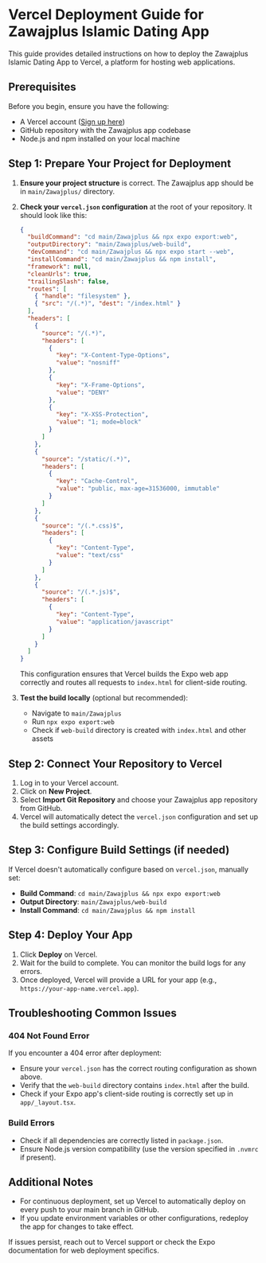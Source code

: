 # Vercel Deployment Guide for Zawajplus Islamic Dating App

This guide provides detailed instructions on how to deploy the Zawajplus Islamic Dating App to Vercel, a platform for hosting web applications.

## Prerequisites

Before you begin, ensure you have the following:
- A Vercel account ([Sign up here](https://vercel.com/signup))
- GitHub repository with the Zawajplus app codebase
- Node.js and npm installed on your local machine

## Step 1: Prepare Your Project for Deployment

1. **Ensure your project structure** is correct. The Zawajplus app should be in `main/Zawajplus/` directory.
2. **Check your `vercel.json` configuration** at the root of your repository. It should look like this:

    ```json
    {
      "buildCommand": "cd main/Zawajplus && npx expo export:web",
      "outputDirectory": "main/Zawajplus/web-build",
      "devCommand": "cd main/Zawajplus && npx expo start --web",
      "installCommand": "cd main/Zawajplus && npm install",
      "framework": null,
      "cleanUrls": true,
      "trailingSlash": false,
      "routes": [
        { "handle": "filesystem" },
        { "src": "/(.*)", "dest": "/index.html" }
      ],
      "headers": [
        {
          "source": "/(.*)",
          "headers": [
            {
              "key": "X-Content-Type-Options",
              "value": "nosniff"
            },
            {
              "key": "X-Frame-Options",
              "value": "DENY"
            },
            {
              "key": "X-XSS-Protection",
              "value": "1; mode=block"
            }
          ]
        },
        {
          "source": "/static/(.*)",
          "headers": [
            {
              "key": "Cache-Control",
              "value": "public, max-age=31536000, immutable"
            }
          ]
        },
        {
          "source": "/(.*.css)$",
          "headers": [
            {
              "key": "Content-Type",
              "value": "text/css"
            }
          ]
        },
        {
          "source": "/(.*.js)$",
          "headers": [
            {
              "key": "Content-Type",
              "value": "application/javascript"
            }
          ]
        }
      ]
    }
    ```

   This configuration ensures that Vercel builds the Expo web app correctly and routes all requests to `index.html` for client-side routing.

3. **Test the build locally** (optional but recommended):
   - Navigate to `main/Zawajplus`
   - Run `npx expo export:web`
   - Check if `web-build` directory is created with `index.html` and other assets

## Step 2: Connect Your Repository to Vercel

1. Log in to your Vercel account.
2. Click on **New Project**.
3. Select **Import Git Repository** and choose your Zawajplus app repository from GitHub.
4. Vercel will automatically detect the `vercel.json` configuration and set up the build settings accordingly.

## Step 3: Configure Build Settings (if needed)

If Vercel doesn't automatically configure based on `vercel.json`, manually set:
- **Build Command**: `cd main/Zawajplus && npx expo export:web`
- **Output Directory**: `main/Zawajplus/web-build`
- **Install Command**: `cd main/Zawajplus && npm install`

## Step 4: Deploy Your App

1. Click **Deploy** on Vercel.
2. Wait for the build to complete. You can monitor the build logs for any errors.
3. Once deployed, Vercel will provide a URL for your app (e.g., `https://your-app-name.vercel.app`).

## Troubleshooting Common Issues

### 404 Not Found Error

If you encounter a 404 error after deployment:
- Ensure your `vercel.json` has the correct routing configuration as shown above.
- Verify that the `web-build` directory contains `index.html` after the build.
- Check if your Expo app's client-side routing is correctly set up in `app/_layout.tsx`.

### Build Errors

- Check if all dependencies are correctly listed in `package.json`.
- Ensure Node.js version compatibility (use the version specified in `.nvmrc` if present).

## Additional Notes

- For continuous deployment, set up Vercel to automatically deploy on every push to your main branch in GitHub.
- If you update environment variables or other configurations, redeploy the app for changes to take effect.

If issues persist, reach out to Vercel support or check the Expo documentation for web deployment specifics.
